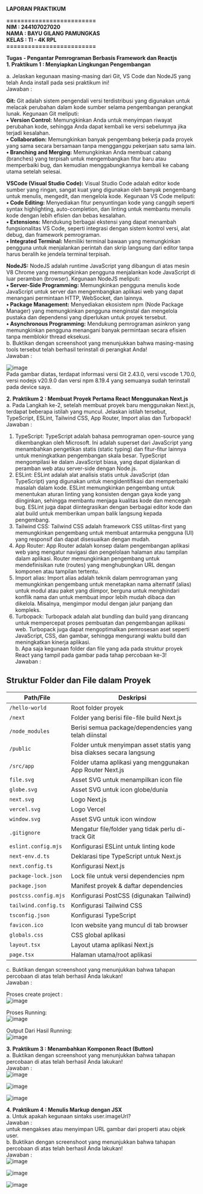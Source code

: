 **LAPORAN PRAKTIKUM** <br>

**=========================** <br>
**NIM    : 244107027020**  <br>
**NAMA   : BAYU GILANG PAMUNGKAS**  <br>
**KELAS  : TI - 4K RPL**  <br>
**=========================**  <br>

**Tugas - Pengantar Pemrograman Berbasis Framework dan Reactjs** <br>
**1.	Praktikum 1 : Menyiapkan Lingkungan Pengembangan** <br>

a.	Jelaskan kegunaan masing-masing dari Git, VS Code dan NodeJS yang telah Anda install pada sesi praktikum ini! <br>
Jawaban : <br>

**Git:** Git adalah sistem pengendali versi terdistribusi yang digunakan untuk melacak perubahan dalam kode sumber selama pengembangan perangkat lunak. Kegunaan Git meliputi: <br>
      **•	Version Control:** Memungkinkan Anda untuk menyimpan riwayat perubahan kode, sehingga Anda dapat kembali ke versi sebelumnya jika terjadi kesalahan. <br>
      **•	Collaboration:** Memungkinkan banyak pengembang bekerja pada proyek yang sama secara bersamaan tanpa mengganggu pekerjaan satu sama lain. <br>
      **•	Branching and Merging:** Memungkinkan Anda membuat cabang (branches) yang terpisah untuk mengembangkan fitur baru atau memperbaiki bug, dan kemudian menggabungkannya kembali ke cabang utama setelah selesai. <br>
      
**VSCode (Visual Studio Code):** Visual Studio Code adalah editor kode sumber yang ringan, sangat kuat yang digunakan oleh banyak pengembang untuk menulis, mengedit, dan mengelola kode. Kegunaan VS Code meliputi: <br>
      **•	Code Editing:** Menyediakan fitur penyuntingan kode yang canggih seperti syntax highlighting, auto-completion, dan linting untuk membantu menulis kode dengan lebih efisien dan bebas kesalahan. <br>
      **•	Extensions:** Mendukung berbagai ekstensi yang dapat menambah fungsionalitas VS Code, seperti integrasi dengan sistem kontrol versi, alat debug, dan framework pemrograman. <br>
      **•	Integrated Terminal:** Memiliki terminal bawaan yang memungkinkan pengguna untuk menjalankan perintah dan skrip langsung dari editor tanpa harus beralih ke jendela terminal terpisah. <br>
      
**NodeJS:** NodeJS adalah runtime JavaScript yang dibangun di atas mesin V8 Chrome yang memungkinkan pengguna menjalankan kode JavaScript di luar peramban (browser). Kegunaan NodeJS meliputi: <br>
      **•	Server-Side Programming:** Memungkinkan pengguna menulis kode JavaScript untuk server dan mengembangkan aplikasi web yang dapat menangani permintaan HTTP, WebSocket, dan lainnya. <br>
      **•	Package Management:** Menyediakan ekosistem npm (Node Package Manager) yang memungkinkan pengguna menginstal dan mengelola pustaka dan dependensi yang diperlukan untuk proyek tersebut. <br>
      **•	Asynchronous Programming:** Mendukung pemrograman asinkron yang memungkinkan pengguna menangani banyak permintaan secara efisien tanpa memblokir thread eksekusi. <br>
b.	Buktikan dengan screenshoot yang menunjukkan bahwa masing-masing tools tersebut telah berhasil terinstall di perangkat Anda! <br>
Jawaban : <br>

![image](https://github.com/user-attachments/assets/6822b18c-9ba0-4a63-9988-984dcba1c714) <br>
Pada gambar diatas, terdapat informasi versi Git 2.43.0, versi vscode 1.70.0, versi nodejs v20.9.0 dan versi npm 8.19.4 yang semuanya sudah terinstall pada device saya. <br>

**2.	Praktikum 2 : Membuat Proyek Pertama React Menggunakan Next.js** <br>
a. Pada Langkah ke-2, setelah membuat proyek baru menggunakan Next.js, terdapat beberapa istilah yang muncul. Jelaskan istilah tersebut, TypeScript, ESLint, Tailwind CSS, App Router, Import alias dan Turbopack! <br>
Jawaban : <br>
1.	TypeScript: TypeScript adalah bahasa pemrograman open-source yang dikembangkan oleh Microsoft. Ini adalah superset dari JavaScript yang menambahkan pengetikan statis (static typing) dan fitur-fitur lainnya untuk meningkatkan pengembangan skala besar. TypeScript mengompilasi ke dalam JavaScript biasa, yang dapat dijalankan di peramban web atau server-side dengan Node.js. <br>
2.	ESLint: ESLint adalah alat analisis statis untuk JavaScript (dan TypeScript) yang digunakan untuk mengidentifikasi dan memperbaiki masalah dalam kode. ESLint memungkinkan pengembang untuk menentukan aturan linting yang konsisten dengan gaya kode yang diinginkan, sehingga membantu menjaga kualitas kode dan mencegah bug. ESLint juga dapat diintegrasikan dengan berbagai editor kode dan alat build untuk memberikan umpan balik langsung kepada pengembang. <br>
3.	Tailwind CSS: Tailwind CSS adalah framework CSS utilitas-first yang memungkinkan pengembang untuk membuat antarmuka pengguna (UI) yang responsif dan dapat disesuaikan dengan mudah. <br>
4.	App Router: App Router adalah konsep dalam pengembangan aplikasi web yang mengatur navigasi dan pengelolaan halaman atau tampilan dalam aplikasi. Router memungkinkan pengembang untuk mendefinisikan rute (routes) yang menghubungkan URL dengan komponen atau tampilan tertentu. <br>
5.	Import alias: Import alias adalah teknik dalam pemrograman yang memungkinkan pengembang untuk menetapkan nama alternatif (alias) untuk modul atau paket yang diimpor, berguna untuk menghindari konflik nama dan untuk membuat impor lebih mudah dibaca dan dikelola. Misalnya, mengimpor modul dengan jalur panjang dan kompleks. <br>
6.	Turbopack: Turbopack adalah alat bundling dan build yang dirancang untuk mempercepat proses pembuatan dan pengembangan aplikasi web. Turbopack juga dapat mengoptimalkan pemrosesan aset seperti JavaScript, CSS, dan gambar, sehingga mengurangi waktu build dan meningkatkan kinerja aplikasi. <br>
b.	Apa saja kegunaan folder dan file yang ada pada struktur proyek React yang tampil pada gambar pada tahap percobaan ke-3! <br>
Jawaban : <br>

## Struktur Folder dan File dalam Proyek

| Path/File               | Deskripsi |
|-------------------------|-----------|
| `/hello-world`          | Root folder proyek |
| `/next`                 | Folder yang berisi file-file build Next.js |
| `/node_modules`         | Berisi semua package/dependencies yang telah diinstal |
| `/public`               | Folder untuk menyimpan asset statis yang bisa diakses secara langsung |
| `/src/app`              | Folder utama aplikasi yang menggunakan App Router Next.js |
| `file.svg`              | Asset SVG untuk menampilkan icon file |
| `globe.svg`             | Asset SVG untuk icon globe/dunia |
| `next.svg`              | Logo Next.js |
| `vercel.svg`            | Logo Vercel |
| `window.svg`            | Asset SVG untuk icon window |
| `.gitignore`            | Mengatur file/folder yang tidak perlu di-track Git |
| `eslint.config.mjs`     | Konfigurasi ESLint untuk linting kode |
| `next-env.d.ts`         | Deklarasi tipe TypeScript untuk Next.js |
| `next.config.ts`        | Konfigurasi Next.js |
| `package-lock.json`     | Lock file untuk versi dependencies npm |
| `package.json`          | Manifest proyek & daftar dependencies |
| `postcss.config.mjs`    | Konfigurasi PostCSS (digunakan Tailwind) |
| `tailwind.config.ts`    | Konfigurasi Tailwind CSS |
| `tsconfig.json`         | Konfigurasi TypeScript |
| `favicon.ico`           | Icon website yang muncul di tab browser |
| `globals.css`           | CSS global aplikasi |
| `layout.tsx`           | Layout utama aplikasi Next.js |
| `page.tsx`             | Halaman utama/root aplikasi |

c.	Buktikan dengan screenshoot yang menunjukkan bahwa tahapan percobaan di atas telah berhasil Anda lakukan! <br>
Jawaban : <br>

Proses create project : <br>
![image](https://github.com/user-attachments/assets/d1856388-b7d7-4662-b146-bbf26d98a402) <br>

Proses Running: <br>
![image](https://github.com/user-attachments/assets/aa8afb59-8e37-4389-8dc0-5c3b84f8c808) <br>

Output Dari Hasil Running: <br>
![image](https://github.com/user-attachments/assets/f35495a5-fe7f-4bc3-a882-038a08239a2c) <br>

**3.	Praktikum 3 : Menambahkan Komponen React (Button)** <br>
a.	Buktikan dengan screenshoot yang menunjukkan bahwa tahapan percobaan di atas telah berhasil Anda lakukan! <br>
Jawaban : <br>
![image](https://github.com/user-attachments/assets/e9e94281-2150-411c-a49a-4cda149f35ec) <br>

![image](https://github.com/user-attachments/assets/9d92e8f4-2cf0-4224-85a6-398e794e66f2) <br>

![image](https://github.com/user-attachments/assets/436ec164-2b84-4ee8-af2d-1a9129d8ca8c) <br>

**4.	Praktikum 4 : Menulis Markup dengan JSX** <br>
a.	Untuk apakah kegunaan sintaks user.imageUrl? <br>
Jawaban : <br>
untuk mengakses atau menyimpan URL gambar dari properti atau objek user. <br>
b.	Buktikan dengan screenshoot yang menunjukkan bahwa tahapan percobaan di atas telah berhasil Anda lakukan! <br>
Jawaban : <br>
![image](https://github.com/user-attachments/assets/be454658-7761-4c8d-9654-b48406e00c82) <br>

![image](https://github.com/user-attachments/assets/c67d61bf-e403-4aac-836d-cf49882b42ab) <br>

![image](https://github.com/user-attachments/assets/1c0dde43-24f2-45d9-94f5-65cd1a459abd)









